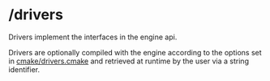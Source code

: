 # /drivers
Drivers implement the interfaces in the engine api.

Drivers are optionally compiled with the engine according to the options set in [cmake/drivers.cmake](cmake/drivers.cmake) and retrieved at runtime by the user via a string identifier.